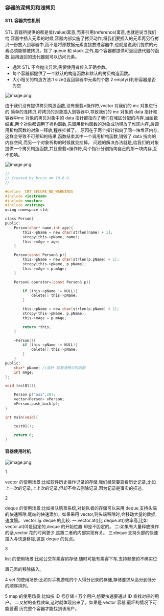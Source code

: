 ### 容器的深拷贝和浅拷贝

#### STL 容器共性机制

STL 容器所提供的都是值(value)寓意,而非引用(reference)寓意,也就是说当我们给
容器中插入元素的时候,容器内部实施了拷贝动作,将我们要插入的元素再另行拷贝一份放入到容器中,而不是将原数据元素直接放进容器中,也就是说我们提供的元素必须能够被拷贝。除了 queue 和 stack 之外,每个容器都提供可返回迭代器的函数,运用返回的迭代器就可以访问元素。

- 通常 STL 不会抛出异常,需要使用者传入正确参数。
-  每个容器都提供了一个默认的构造函数和默认的拷贝构造函数。
- 大小相关的构造方法:1 size()返回容器中元素的个数 2 empty()判断容器是否为空

![image.png](https://upload-images.jianshu.io/upload_images/6836439-f615f645155bf625.png?imageMogr2/auto-orient/strip%7CimageView2/2/w/1240)

由于我们没有提供拷贝构造函数,没有重载=操作符,vector 对我们的 mc 对象进行的
简单的浅拷贝,将拷贝的对象插入到容器中,导致我们的 mc 对象的 data 指针和容器中mc 对象的拷贝对象中的 data 指针都指向了我们在堆区分配的内存,当函数结束,两个对象都调用了析构函数,先调用析构函数的对象成功释放了堆区内存,后调用析构函数的对象一释放,程序挂掉了。
原因在于两个指针指向了同一块堆区内存,这样会导致不可预知的结果,函数结束其中一个调用析构函数,销毁了 data 指向的内存空间,而另一个对象析构的时候就会挂掉。
问题的解决办法就是,给我们的对象提供一个拷贝构造函数,并且重载=操作符,两个指针分别指向自己的那一块内存,互不影响。

![image.png](https://upload-images.jianshu.io/upload_images/6836439-0ea4bf890bbccadd.png?imageMogr2/auto-orient/strip%7CimageView2/2/w/1240)

```c
//
// Created by bruce on 18-6-9.
//

#define _CRT_SECURE_NO_WARNINGS
#include <iostream>
#include <vector>
#include <cstring>
using namespace std;

class Person{
public:
    Person(char* name,int age){
        this->pName = new char[strlen(name) + 1];
        strcpy(this->pName, name);
        this->mAge = age;
    }

    Person(const Person& p){
        this->pName = new char[strlen(p.pName) + 1];
        strcpy(this->pName, p.pName);
        this->mAge = p.mAge;
    }

    Person& operator=(const Person& p){

        if (this->pName != NULL){
            delete[] this->pName;
        }

        this->pName = new char[strlen(p.pName) + 1];
        strcpy(this->pName, p.pName);
        this->mAge = p.mAge;

        return *this;
    }

    ~Person(){
        if (this->pName != NULL){
            delete[] this->pName;
        }
    }
public:
    char* pName; //指针 容易浅拷贝的问题
    int mAge;
};

void test01(){

    Person p("aaa",20);
    vector<Person> vPerson;
    vPerson.push_back(p);
}

int main(void){

    test01();

    return 0;
}
```

#### 容器使用时机

![image.png](https://upload-images.jianshu.io/upload_images/6836439-8bedf3298b444393.png?imageMogr2/auto-orient/strip%7CimageView2/2/w/1240)

1

vector 的使用场景:比如软件历史操作记录的存储,我们经常要查看历史记录,比如上一次的记录,上上次的记录,但却不会去删除记录,因为记录是事实的描述。

2

deque 的使用场景:比如排队购票系统,对排队者的存储可以采用 deque,支持头端
的快速移除,尾端的快速添加。如果采用 vector,则头端移除时,会移动大量的数据,
速度慢。
vector 与 deque 的比较:
一:vector.at()比 deque.at()效率高,比如 vector.at(0)是固定的,deque 的开始位置
却是不固定的。
二:如果有大量释放操作的话,vector 花的时间更少,这跟二者的内部实现有关。
三:deque 支持头部的快速插入与快速移除,这是 deque 的优点。

3

list 的使用场景:比如公交车乘客的存储,随时可能有乘客下车,支持频繁的不确实位

置元素的移除插入。

4
set 的使用场景:比如对手机游戏的个人得分记录的存储,存储要求从高分到低分的顺序排列。

5
map 的使用场景:比如按 ID 号存储十万个用户,想要快速要通过 ID 查找对应的用户。
二叉树的查找效率,这时就体现出来了。如果是 vector 容器,最坏的情况下可能要遍
历完整个容器才能找到该用户。
